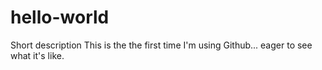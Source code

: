 # hello-world
Short description
This is the the first time I'm using Github... eager to see what it's like.
